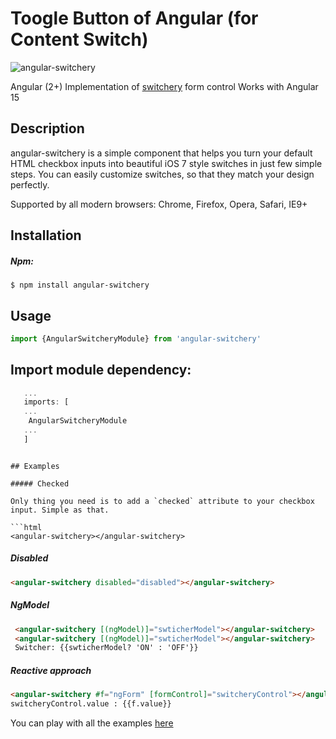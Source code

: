# Toogle Button of Angular (for Content Switch)

![angular-switchery](https://user-images.githubusercontent.com/1526680/28157705-9b59934c-67b7-11e7-95f7-6d655ae5d714.png)

Angular (2+) Implementation of [switchery](https://github.com/abpetkov/switchery) form control
Works with Angular 15


## Description

angular-switchery is a simple component that helps you turn your default HTML checkbox inputs into beautiful iOS 7 style switches in just few simple steps. You can easily customize switches, so that they match your design perfectly.

Supported by all modern browsers: Chrome, Firefox, Opera, Safari, IE9+

## Installation

##### Npm:

```shell
$ npm install angular-switchery
```


## Usage

```js
import {AngularSwitcheryModule} from 'angular-switchery'
```

## Import module dependency:

```js
   ...
   imports: [
   ...
    AngularSwitcheryModule
   ...
   ]
   ```
```

## Examples

##### Checked

Only thing you need is to add a `checked` attribute to your checkbox input. Simple as that.

```html
<angular-switchery></angular-switchery>
```

##### Disabled

```html
<angular-switchery disabled="disabled"></angular-switchery>
```

##### NgModel

```html
 <angular-switchery [(ngModel)]="swticherModel"></angular-switchery>
 <angular-switchery [(ngModel)]="swticherModel"></angular-switchery>
 Switcher: {{swticherModel? 'ON' : 'OFF'}}
```

##### Reactive approach

```html
<angular-switchery #f="ngForm" [formControl]="switcheryControl"></angular-switchery>
switcheryControl.value : {{f.value}}
```

You can play with all the examples [here](https://stackblitz.com/edit/angular-fcr9gv)